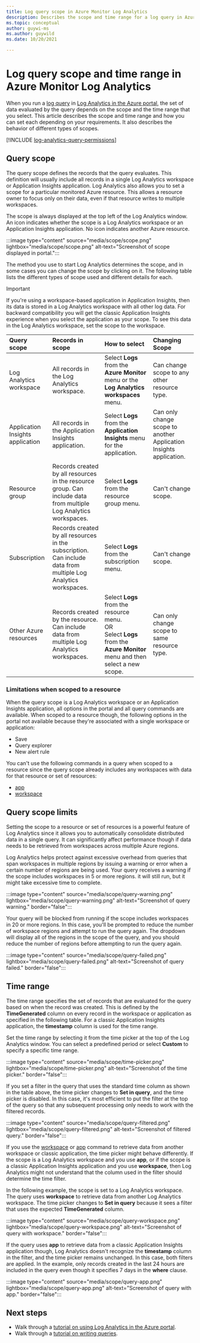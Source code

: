 ```yaml
---
title: Log query scope in Azure Monitor Log Analytics
description: Describes the scope and time range for a log query in Azure Monitor Log Analytics.
ms.topic: conceptual
author: guywi-ms
ms.author: guywild
ms.date: 10/20/2021

---
```


# Log query scope and time range in Azure Monitor Log Analytics
When you run a [log query](../logs/log-query-overview.md) in [Log Analytics in the Azure portal](../logs/log-analytics-tutorial.md), the set of data evaluated by the query depends on the scope and the time range that you select. This article describes the scope and time range and how you can set each depending on your requirements. It also describes the behavior of different types of scopes.

[!INCLUDE [log-analytics-query-permissions](../../../includes/log-analytics-query-permissions.md)]

## Query scope
The query scope defines the records that the query evaluates. This definition will usually include all records in a single Log Analytics workspace or Application Insights application. Log Analytics also allows you to set a scope for a particular monitored Azure resource. This allows a resource owner to focus only on their data, even if that resource writes to multiple workspaces.

The scope is always displayed at the top left of the Log Analytics window. An icon indicates whether the scope is a Log Analytics workspace or an Application Insights application. No icon indicates another Azure resource.

:::image type="content" source="media/scope/scope.png" lightbox="media/scope/scope.png" alt-text="Screenshot of scope displayed in portal.":::

The method you use to start Log Analytics determines the scope, and in some cases you can change the scope by clicking on it. The following table lists the different types of scope used and different details for each.

> [!IMPORTANT]
> If you're using a workspace-based application in Application Insights, then its data is stored in a Log Analytics workspace with all other log data. For backward compatibility you will get the classic Application Insights experience when you select the application as your scope. To see this data in the Log Analytics workspace, set the scope to the workspace.

| Query scope | Records in scope | How to select | Changing Scope |
|:---|:---|:---|:---|
| Log Analytics workspace | All records in the Log Analytics workspace. | Select **Logs** from the **Azure Monitor** menu or the **Log Analytics workspaces** menu.  | Can change scope to any other resource type. |
| Application Insights application | All records in the Application Insights application. | Select **Logs** from the **Application Insights** menu for the application. | Can only change scope to another Application Insights application. |
| Resource group | Records created by all resources in the resource group. Can include data from multiple Log Analytics workspaces. | Select **Logs** from the resource group menu. | Can't change scope.|
| Subscription | Records created by all resources in the subscription. Can include data from multiple Log Analytics workspaces. | Select **Logs** from the subscription menu.   | Can't change scope. |
| Other Azure resources | Records created by the resource. Can include data from multiple Log Analytics workspaces.  | Select **Logs** from the resource menu.<br>OR<br>Select **Logs** from the **Azure Monitor** menu and then select a new scope. | Can only change scope to same resource type. |

### Limitations when scoped to a resource

When the query scope is a Log Analytics workspace or an Application Insights application, all options in the portal and all query commands are available. When scoped to a resource though, the following options in the portal not available because they're associated with a single workspace or application:

- Save
- Query explorer
- New alert rule

You can't use the following commands in a query when scoped to a resource since the query scope already includes any workspaces with data for that resource or set of resources:

- [app](../logs/app-expression.md)
- [workspace](../logs/workspace-expression.md)
 

## Query scope limits
Setting the scope to a resource or set of resources is a powerful feature of Log Analytics since it allows you to automatically consolidate distributed data in a single query. It can significantly affect performance though if data needs to be retrieved from workspaces across multiple Azure regions.

Log Analytics helps protect against excessive overhead from queries that span workspaces in multiple regions by issuing a warning or error when a certain number of regions are being used. 
Your query receives a warning if the scope includes workspaces in 5 or more regions. it will still run, but it might take excessive time to complete.
<!-- convertborder later -->
:::image type="content" source="media/scope/query-warning.png" lightbox="media/scope/query-warning.png" alt-text="Screenshot of query warning." border="false":::

Your query will be blocked from running if the scope includes workspaces in 20 or more regions. In this case, you'll be prompted to reduce the number of workspace regions and attempt to run the query again. The dropdown will display all of the regions in the scope of the query, and you should reduce the number of regions before attempting to run the query again.
<!-- convertborder later -->
:::image type="content" source="media/scope/query-failed.png" lightbox="media/scope/query-failed.png" alt-text="Screenshot of query failed." border="false":::


## Time range
The time range specifies the set of records that are evaluated for the query based on when the record was created. This is defined by the **TimeGenerated** column on every record in the workspace or application as specified in the following table. For a classic Application Insights application, the **timestamp** column is used for the time range.


Set the time range by selecting it from the time picker at the top of the Log Analytics window.  You can select a predefined period or select **Custom** to specify a specific time range.
<!-- convertborder later -->
:::image type="content" source="media/scope/time-picker.png" lightbox="media/scope/time-picker.png" alt-text="Screenshot of the time picker." border="false":::

If you set a filter in the query that uses the standard time column as shown in the table above, the time picker changes to **Set in query**, and the time picker is disabled. In this case, it's most efficient to put the filter at the top of the query so that any subsequent processing only needs to work with the filtered records.
<!-- convertborder later -->
:::image type="content" source="media/scope/query-filtered.png" lightbox="media/scope/query-filtered.png" alt-text="Screenshot of filtered query." border="false":::

If you use the [workspace](../logs/workspace-expression.md) or [app](../logs/app-expression.md) command to retrieve data from another workspace or classic application, the time picker might behave differently. If the scope is a Log Analytics workspace and you use **app**, or if the scope is a classic Application Insights application and you use **workspace**, then Log Analytics might not understand that the column used in the filter should determine the time filter.

In the following example, the scope is set to a Log Analytics workspace.  The query uses **workspace** to retrieve data from another Log Analytics workspace. The time picker changes to **Set in query** because it sees a filter that uses the expected **TimeGenerated** column.
<!-- convertborder later -->
:::image type="content" source="media/scope/query-workspace.png" lightbox="media/scope/query-workspace.png" alt-text="Screenshot of query with workspace." border="false":::

If the query uses **app** to retrieve data from a classic Application Insights application though, Log Analytics doesn't recognize the **timestamp** column in the filter, and the time picker remains unchanged. In this case, both filters are applied. In the example, only records created in the last 24 hours are included in the query even though it specifies 7 days in the **where** clause.
<!-- convertborder later -->
:::image type="content" source="media/scope/query-app.png" lightbox="media/scope/query-app.png" alt-text="Screenshot of query with app." border="false":::

## Next steps

- Walk through a [tutorial on using Log Analytics in the Azure portal](../logs/log-analytics-tutorial.md).
- Walk through a [tutorial on writing queries](../logs/get-started-queries.md).